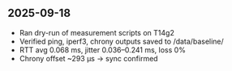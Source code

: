 ## 2025-09-18
- Ran dry-run of measurement scripts on T14g2
- Verified ping, iperf3, chrony outputs saved to /data/baseline/
- RTT avg 0.068 ms, jitter 0.036–0.241 ms, loss 0%
- Chrony offset ~293 µs → sync confirmed
